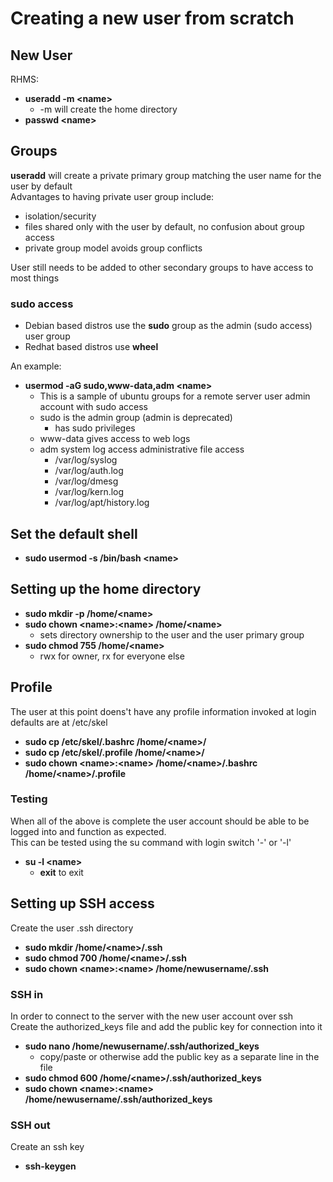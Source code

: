 # Creating a new user from scratch

## New User

RHMS:

- **useradd -m \<name>**
  - -m will create the home directory
- **passwd \<name>**

## Groups

**useradd** will create a private primary group matching the user name for the user by default  
Advantages to having private user group include:

- isolation/security
- files shared only with the user by default, no confusion about group access
- private group model avoids group conflicts

User still needs to be added to other secondary groups to have access to most things  

### sudo access

- Debian based distros use the **sudo** group as the admin (sudo access) user group
- Redhat based distros use **wheel**

An example:

- **usermod -aG sudo,www-data,adm \<name>**
  - This is a sample of ubuntu groups for a remote server user admin account with sudo access
  - sudo is the admin group (admin is deprecated)
    - has sudo privileges
  - www-data gives access to web logs
  - adm system log access administrative file access
    - /var/log/syslog
    - /var/log/auth.log
    - /var/log/dmesg
    - /var/log/kern.log
    - /var/log/apt/history.log

## Set the default shell

- **sudo usermod -s /bin/bash \<name>**


## Setting up the home directory

- **sudo mkdir -p /home/\<name>**
- **sudo chown \<name>:\<name> /home/\<name>**
  - sets directory ownership to the user and the user primary group
- **sudo chmod 755 /home/\<name>**
  - rwx for owner, rx for everyone else

## Profile

The user at this point doens't have any profile information invoked at login  
defaults are at /etc/skel

- **sudo cp /etc/skel/.bashrc /home/\<name>/**
- **sudo cp /etc/skel/.profile /home/\<name>/**
- **sudo chown \<name>:\<name> /home/\<name>/.bashrc /home/\<name>/.profile**

### Testing

When all of the above is complete the user account should be able to be logged into and function as expected.  
This can be tested using the su command with login switch '-' or '-l'  
  
- **su -l \<name>**
  - **exit** to exit  
  
## Setting up SSH access

Create the user .ssh directory

- **sudo mkdir /home/\<name>/.ssh**
- **sudo chmod 700 /home/\<name>/.ssh**
- **sudo chown \<name>:\<name> /home/newusername/.ssh**

### SSH **in**

In order to connect to the server with the new user account over ssh  
Create the authorized_keys file and add the public key for connection into it

- **sudo nano /home/newusername/.ssh/authorized_keys**
  - copy/paste or otherwise add the public key as a separate line in the file
- **sudo chmod 600 /home/\<name>/.ssh/authorized_keys**
- **sudo chown \<name>:\<name> /home/newusername/.ssh/authorized_keys**

### SSH **out**

Create an ssh key

- **ssh-keygen**
